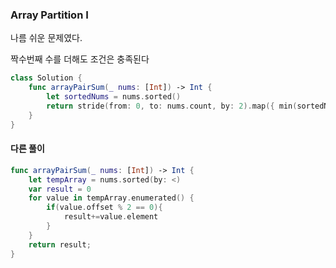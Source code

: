 ### Array Partition I

나름 쉬운 문제였다. 

짝수번째 수를 더해도 조건은 충족된다

```swift
class Solution {
    func arrayPairSum(_ nums: [Int]) -> Int {
        let sortedNums = nums.sorted()
        return stride(from: 0, to: nums.count, by: 2).map({ min(sortedNums[$0], sortedNums[$0 + 1]) }).reduce(0, +)
    }
}
```



#### 다른 풀이

```swift
func arrayPairSum(_ nums: [Int]) -> Int {
    let tempArray = nums.sorted(by: <)
    var result = 0
    for value in tempArray.enumerated() {
        if(value.offset % 2 == 0){
            result+=value.element
        }
    }
    return result;
}
```

